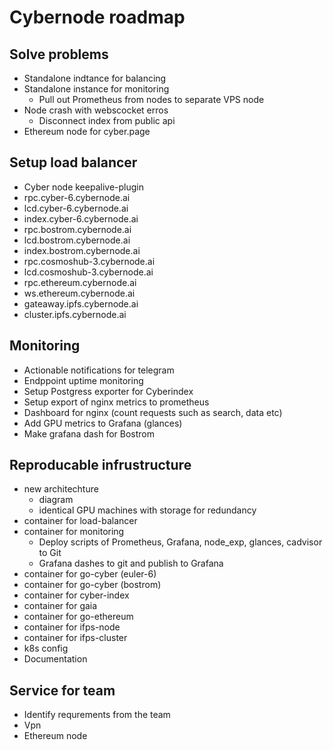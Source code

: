 # Сybernode roadmap

## Solve problems

- Standalone indtance for balancing
- Standalone instance for monitoring
    - Pull out Prometheus from nodes to separate VPS node
- Node crash with webscocket erros
    - Disconnect index from public api
- Ethereum node for cyber.page

## Setup load balancer

- Cyber node keepalive-plugin
- rpc.cyber-6.cybernode.ai
- lcd.cyber-6.cybernode.ai
- index.cyber-6.cybernode.ai
- rpc.bostrom.cybernode.ai
- lcd.bostrom.cybernode.ai
- index.bostrom.cybernode.ai
- rpc.cosmoshub-3.cybernode.ai
- lcd.cosmoshub-3.cybernode.ai
- rpc.ethereum.cybernode.ai
- ws.ethereum.cybernode.ai
- gateaway.ipfs.cybernode.ai
- cluster.ipfs.cybernode.ai

## Monitoring

- Actionable notifications for telegram
- Endppoint uptime monitoring
- Setup Postgress exporter for Cyberindex
- Setup export of nginx metrics to prometheus
- Dashboard for nginx (count requests such as search, data etc)
- Add GPU metrics to Grafana (glances)
- Make grafana dash for Bostrom

## Reproducable infrustructure

- new architechture
    - diagram
    - identical GPU machines with storage for redundancy
- container for load-balancer
- container for monitoring
    - Deploy scripts of Prometheus, Grafana, node_exp, glances, cadvisor to Git
    - Grafana dashes to git and publish to Grafana
- container for go-cyber (euler-6)
- container for go-cyber (bostrom)
- container for cyber-index
- container for gaia
- container for go-ethereum
- container for ifps-node
- container for ifps-cluster
- k8s config
- Documentation

## Service for team

- Identify requrements from the team
- Vpn
- Ethereum node